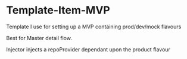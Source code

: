 # Template-Item-MVP
Template I use for setting up a MVP containing prod/dev/mock flavours

Best for Master detail flow.

Injector injects a repoProvider dependant upon the product flavour
